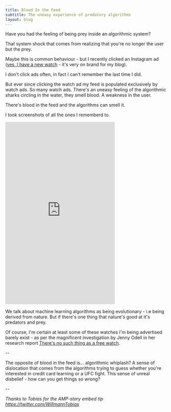 ```yaml
---
title: Blood In the Feed
subtitle: The uneasy experience of predatory algorithms
layout: blog
---
```


Have you had the feeling of being prey inside an algorithmic system?

That system shock that comes from realizing that you're no longer the user but the prey.

Maybe this is common behaviour - but I recently clicked an Instagram ad ([yes, I have a new watch](https://www.skagen.com/en-us/aaren-kulor-neon-green-silicone-41mm-watch-skw6556) - it's very on brand for my blog).

I don't click ads often, in fact I can't remember the last time I did.

But ever since clicking the watch ad my feed is populated exclusively by watch ads. So many watch ads. There's an uneasy feeling of the algorithmic sharks circling in the water, they smell blood. A weakness in the user.

There's blood in the feed and the algorithms can smell it.

I took screenshots of all the ones I rememberd to.

<p><iframe class="ampframe" src="https://tomcritchlow.com/stories/blood-in-the-feed/" width="343px" height="572px"></iframe></p>

<style>
.ampframe{
    border:none
}
</style>

We talk about machine learning algorithms as being evolutionary - i.e being derived from nature. But if there's one thing that nature's good at it's predators and prey. 

Of course, I'm certain at least some of these watches I'm being advertised barely exist - as per the magnificent investigation by Jenny Odell in her research report [There's no such thing as a free watch](http://www.jennyodell.com/free-watch.html).

--

The opposite of blood in the feed is... algorithmic whiplash? A sense of dislocation that comes from the algorithms trying to guess whether you're interested in credit card learning or a UFC fight. This sense of unreal disbelief - how can you get things so wrong?

--

*Thanks to Tobias for the AMP-story embed tip <https://twitter.com/WillmannTobias>*